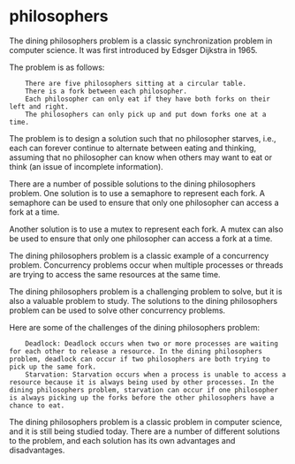 # philosophers
The dining philosophers problem is a classic synchronization problem in computer science. It was first introduced by Edsger Dijkstra in 1965.

The problem is as follows:
```
    There are five philosophers sitting at a circular table.
    There is a fork between each philosopher.
    Each philosopher can only eat if they have both forks on their left and right.
    The philosophers can only pick up and put down forks one at a time.
```
The problem is to design a solution such that no philosopher starves, i.e., each can forever continue to alternate between eating and thinking, assuming that no philosopher can know when others may want to eat or think (an issue of incomplete information).

There are a number of possible solutions to the dining philosophers problem. One solution is to use a semaphore to represent each fork. A semaphore can be used to ensure that only one philosopher can access a fork at a time.

Another solution is to use a mutex to represent each fork. A mutex can also be used to ensure that only one philosopher can access a fork at a time.

The dining philosophers problem is a classic example of a concurrency problem. Concurrency problems occur when multiple processes or threads are trying to access the same resources at the same time.

The dining philosophers problem is a challenging problem to solve, but it is also a valuable problem to study. The solutions to the dining philosophers problem can be used to solve other concurrency problems.

Here are some of the challenges of the dining philosophers problem:
```
    Deadlock: Deadlock occurs when two or more processes are waiting for each other to release a resource. In the dining philosophers problem, deadlock can occur if two philosophers are both trying to pick up the same fork.
    Starvation: Starvation occurs when a process is unable to access a resource because it is always being used by other processes. In the dining philosophers problem, starvation can occur if one philosopher is always picking up the forks before the other philosophers have a chance to eat.
```
The dining philosophers problem is a classic problem in computer science, and it is still being studied today. There are a number of different solutions to the problem, and each solution has its own advantages and disadvantages.
